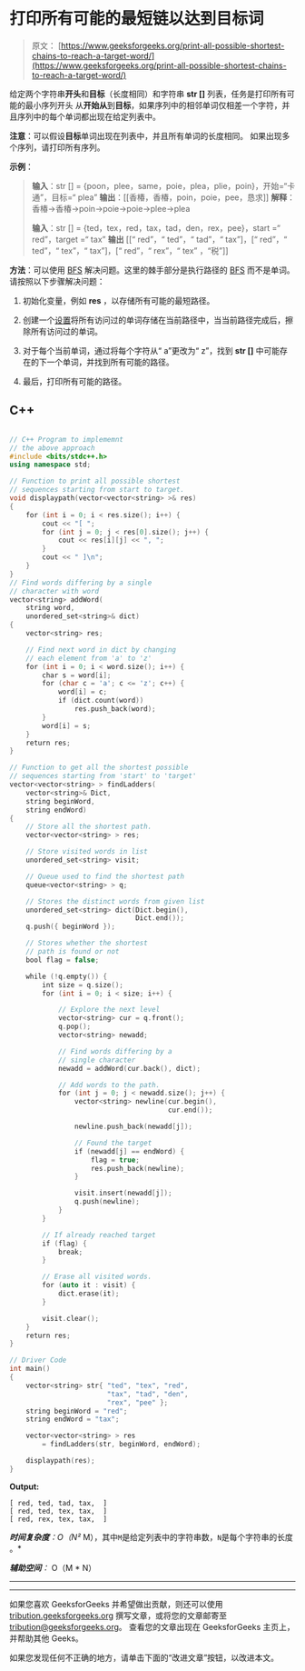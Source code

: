 # 打印所有可能的最短链以达到目标词

> 原文： [https://www.geeksforgeeks.org/print-all-possible-shortest-chains-to-reach-a-target-word/](https://www.geeksforgeeks.org/print-all-possible-shortest-chains-to-reach-a-target-word/)

给定两个字符串**开头**和**目标**（长度相同）和字符串 **str []** 列表，任务是打印所有可能的最小序列开头 从**开始从**到**目标**，如果序列中的相邻单词仅相差一个字符，并且序列中的每个单词都出现在给定列表中。

**注意**：可以假设**目标**单词出现在列表中，并且所有单词的长度相同。 如果出现多个序列，请打印所有序列。

**示例**：

> **输入**：str [] = {poon，plee，same，poie，plea，plie，poin}，开始=“卡通”，目标=“ plea”
> **输出**：[[香椿，香椿，poin，poie，pee，恳求]]
> **解释**：香椿→香椿→poin→poie→poie→plee→plea
> 
> **输入**：str [] = {ted，tex，red，tax，tad，den，rex，pee}，start =“ red”，target =“ tax”
> **输出** [[“ red”，“ ted”，“ tad”，“ tax”]，[“ red”，“ ted”，“ tex”，“ tax”]，[“ red”，“ rex”，“ tex” ，“税”]]

**方法**：可以使用 [BFS](https://www.geeksforgeeks.org/breadth-first-search-or-bfs-for-a-graph/) 解决问题。这里的棘手部分是执行路径的 [BFS](https://www.geeksforgeeks.org/breadth-first-search-or-bfs-for-a-graph/) 而不是单词。 请按照以下步骤解决问题：

1.  初始化变量，例如 **res** ，以存储所有可能的最短路径。

2.  创建一个[设置](https://www.geeksforgeeks.org/set-in-cpp-stl/)将所有访问过的单词存储在当前路径中，当当前路径完成后，擦除所有访问过的单词。

3.  对于每个当前单词，通过将每个字符从“ a”更改为“ z”，找到 **str []** 中可能存在的下一个单词，并找到所有可能的路径。

4.  最后，打印所有可能的路径。

## C++

```cpp

// C++ Program to implememnt 
// the above approach 
#include <bits/stdc++.h> 
using namespace std; 

// Function to print all possible shortest 
// sequences starting from start to target. 
void displaypath(vector<vector<string> >& res) 
{ 
    for (int i = 0; i < res.size(); i++) { 
        cout << "[ "; 
        for (int j = 0; j < res[0].size(); j++) { 
            cout << res[i][j] << ", "; 
        } 
        cout << " ]\n"; 
    } 
} 
// Find words differing by a single 
// character with word 
vector<string> addWord( 
    string word, 
    unordered_set<string>& dict) 
{ 
    vector<string> res; 

    // Find next word in dict by changing 
    // each element from 'a' to 'z' 
    for (int i = 0; i < word.size(); i++) { 
        char s = word[i]; 
        for (char c = 'a'; c <= 'z'; c++) { 
            word[i] = c; 
            if (dict.count(word)) 
                res.push_back(word); 
        } 
        word[i] = s; 
    } 
    return res; 
} 

// Function to get all the shortest possible 
// sequences starting from 'start' to 'target' 
vector<vector<string> > findLadders( 
    vector<string>& Dict, 
    string beginWord, 
    string endWord) 
{ 
    // Store all the shortest path. 
    vector<vector<string> > res; 

    // Store visited words in list 
    unordered_set<string> visit; 

    // Queue used to find the shortest path 
    queue<vector<string> > q; 

    // Stores the distinct words from given list 
    unordered_set<string> dict(Dict.begin(), 
                               Dict.end()); 
    q.push({ beginWord }); 

    // Stores whether the shortest 
    // path is found or not 
    bool flag = false; 

    while (!q.empty()) { 
        int size = q.size(); 
        for (int i = 0; i < size; i++) { 

            // Explore the next level 
            vector<string> cur = q.front(); 
            q.pop(); 
            vector<string> newadd; 

            // Find words differing by a 
            // single character 
            newadd = addWord(cur.back(), dict); 

            // Add words to the path. 
            for (int j = 0; j < newadd.size(); j++) { 
                vector<string> newline(cur.begin(), 
                                       cur.end()); 

                newline.push_back(newadd[j]); 

                // Found the target 
                if (newadd[j] == endWord) { 
                    flag = true; 
                    res.push_back(newline); 
                } 

                visit.insert(newadd[j]); 
                q.push(newline); 
            } 
        } 

        // If already reached target 
        if (flag) { 
            break; 
        } 

        // Erase all visited words. 
        for (auto it : visit) { 
            dict.erase(it); 
        } 

        visit.clear(); 
    } 
    return res; 
} 

// Driver Code 
int main() 
{ 
    vector<string> str{ "ted", "tex", "red", 
                        "tax", "tad", "den", 
                        "rex", "pee" }; 
    string beginWord = "red"; 
    string endWord = "tax"; 

    vector<vector<string> > res 
        = findLadders(str, beginWord, endWord); 

    displaypath(res); 
} 

```

**Output:**

```
[ red, ted, tad, tax,  ]
[ red, ted, tex, tax,  ]
[ red, rex, tex, tax,  ]

```

***时间复杂度**：O（N²* M），其中`M`是给定列表中的字符串数，`N`是每个字符串的长度 。*

***辅助空间**：* O（M * N）



* * *

* * *

如果您喜欢 GeeksforGeeks 并希望做出贡献，则还可以使用 [tribution.geeksforgeeks.org](https://contribute.geeksforgeeks.org/) 撰写文章，或将您的文章邮寄至 tribution@geeksforgeeks.org。 查看您的文章出现在 GeeksforGeeks 主页上，并帮助其他 Geeks。

如果您发现任何不正确的地方，请单击下面的“改进文章”按钮，以改进本文。